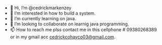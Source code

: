 - 👋 Hi, I’m @cedrickmarkenzey
- 👀 I’m interested in how to build a system.
- 🌱 I’m currently learning on java.
- 💞️ I’m looking to collaborate on learnig java programming. 
- 📫 How to reach me plss contact me in this cellphone # 09380268389 or in my gmail acc cedrickcohayco03@gmail.com.

<!---
cedrickmarkenzey/cedrickmarkenzey is a ✨ special ✨ repository because its `README.md` (this file) appears on your GitHub profile.
You can click the Preview link to take a look at your changes.
--->
